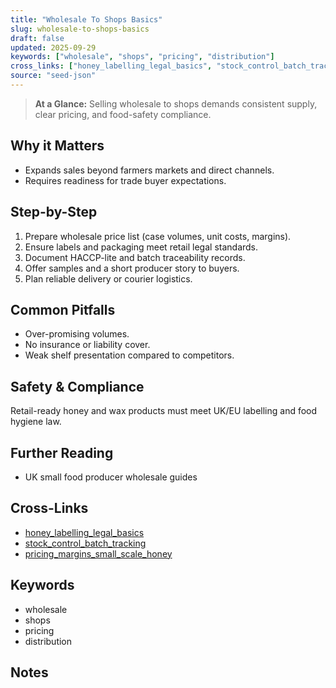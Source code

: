 ```yaml
---
title: "Wholesale To Shops Basics"
slug: wholesale-to-shops-basics
draft: false
updated: 2025-09-29
keywords: ["wholesale", "shops", "pricing", "distribution"]
cross_links: ["honey_labelling_legal_basics", "stock_control_batch_tracking", "pricing_margins_small_scale_honey"]
source: "seed-json"
---
```


> **At a Glance:** Selling wholesale to shops demands consistent supply, clear pricing, and food-safety compliance.

## Why it Matters
- Expands sales beyond farmers markets and direct channels.
- Requires readiness for trade buyer expectations.

## Step-by-Step
1) Prepare wholesale price list (case volumes, unit costs, margins).
2) Ensure labels and packaging meet retail legal standards.
3) Document HACCP-lite and batch traceability records.
4) Offer samples and a short producer story to buyers.
5) Plan reliable delivery or courier logistics.

## Common Pitfalls
- Over-promising volumes.
- No insurance or liability cover.
- Weak shelf presentation compared to competitors.

## Safety & Compliance
Retail-ready honey and wax products must meet UK/EU labelling and food hygiene law.

## Further Reading
- UK small food producer wholesale guides

## Cross-Links
- [honey_labelling_legal_basics](/topics/honey-labelling-legal-basics/)
- [stock_control_batch_tracking](/topics/stock-control-batch-tracking/)
- [pricing_margins_small_scale_honey](/topics/pricing-margins-small-scale-honey/)

## Keywords
- wholesale
- shops
- pricing
- distribution

## Notes
